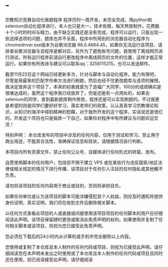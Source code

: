 # -
宗教知识竞赛自动化做题程序
程序历时一周开发，未完全完成，用python和selenium自动化程序进行，本人也只是大一，技术有限，每天熬夜制作，花费数十个小时的时间与精力，由于缺乏实践还是没有完成，程序可以运行，只是出现一些选择选项的问题，题库也并不全面，程序中所用到的浏览器自动化程序为chromedriver.exe版本为谷歌浏览器 96.0.4664.45，如果你无法运行该项目，请排查谷歌浏览器与该程序是都对应，另外为了避免账号问题，我使用了离线网页进行测试，所有运行程序前请自行更改程序中离线网页的文件的位置，这样才能正常运行，如果你有所改进与建议可以联系qq：3256115215，也可以发送邮件。



截至11月25日这个网站已经更新多次，针对与脚本与自动化程序，能力有限吧，尽管是用最笨的匹配字符串方法进行刷题，然后也经不住更改题库与选项的摧残，我决定放弃这个项目了，本来的初衷就是为了造福广大同学，100分的成绩确实是很难达成的，虽然这个程序我已经放弃了，但是还能有一点用处的，如果会selenium的同学，拿到最新题库稍作修改，程序还是可以实现刷题的。不过我更是希望的则是同学们要好好学习，落实老师们的政策，认认真真学习宗教理论知识，从知识的海洋中得到精神的慰藉，对于我所开发的这个程序，实话说还是很烂的，开发这个项目也只是锻炼一下自己，如果你对程序中有所建议与问题欢迎交流！


特别声明：
本仓库发布的项目中涉及的任何内容，仅用于测试和学习，禁止用于商业用途，不能其合法性，准确保证信息和现状，请根据情况自行判断。

本项目内所有资源文件，禁止任何公众号、自媒体进行任何形式的转载、发布。

自愿使用脚本的任何用户，包括但不限于建立 VPS 或在某些行为违反国家/地区法律或相关规定的情况下进行传播、该项目对于任何引人注目的任何隐私或其他概不负责。

请勿将该项目的任何内容用于商业或目的，否则将承担自负。

如果任何单位或认为该项目的脚本可能涉嫌侵犯其个人权益，则应及时通知并提供身份证明，真实证明，我们将在收到文件后删除相关脚本。

以任何方式查看此项目的人或直接或间接使用该项目项目的任何脚本的用户应仔细阅读此声明。该项目保留随时更改或取消此免责声明的权利。如果使用并复制了任何相关脚本或该项目，则视为您已接受此免责声明。

您必须在下载后的24小时内从计算机或手机中完全删除以上内容。

您使用或复制了本仓库且本人制作的任何代码或项目，则视为已接受此声明，请仔细阅读您在本声明未发出之时使用或了本仓库且本人制作的任何代码或项目且同时还在使用，则已阅读接受此声明，请仔细阅读
